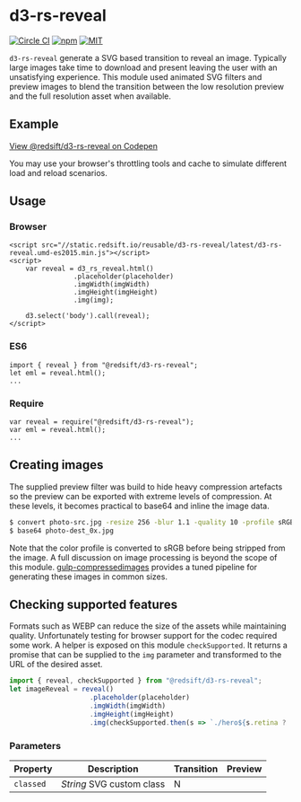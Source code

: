 # d3-rs-reveal

[![Circle CI](https://img.shields.io/circleci/project/redsift/d3-rs-reveal.svg?style=flat-square)](https://circleci.com/gh/redsift/d3-rs-reveal)
[![npm](https://img.shields.io/npm/v/@redsift/d3-rs-reveal.svg?style=flat-square)](https://www.npmjs.com/package/@redsift/d3-rs-reveal)
[![MIT](https://img.shields.io/badge/license-MIT-blue.svg?style=flat-square)](https://raw.githubusercontent.com/redsift/d3-rs-reveal/master/LICENSE)

`d3-rs-reveal` generate a SVG based transition to reveal an image. Typically large images take time to download and present leaving the user with an unsatisfying experience. This module used animated SVG filters and preview images to blend the transition between the low resolution preview and the full resolution asset when available.

## Example

[View @redsift/d3-rs-reveal on Codepen](http://codepen.io/rahulpowar/pen/mEoVyz?editors=0010)

You may use your browser's throttling tools and cache to simulate different load and reload scenarios.

## Usage

### Browser

    <script src="//static.redsift.io/reusable/d3-rs-reveal/latest/d3-rs-reveal.umd-es2015.min.js"></script>
    <script>
        var reveal = d3_rs_reveal.html()
                    .placeholder(placeholder)
                    .imgWidth(imgWidth)
                    .imgHeight(imgHeight)
                    .img(img);
        
        d3.select('body').call(reveal);
    </script>

### ES6

    import { reveal } from "@redsift/d3-rs-reveal";
    let eml = reveal.html();
    ...

### Require

    var reveal = require("@redsift/d3-rs-reveal");
    var eml = reveal.html();
    ...

## Creating images

The supplied preview filter was build to hide heavy compression artefacts so the preview can be exported with extreme levels of compression. At these levels, it becomes practical to base64 and inline the image data.

```bash
$ convert photo-src.jpg -resize 256 -blur 1.1 -quality 10 -profile sRGB_v4_ICC_preference.icc -strip photo-dest_0x.jpg
$ base64 photo-dest_0x.jpg
```

Note that the color profile is converted to sRGB before being stripped from the image. A full discussion on image processing is beyond the scope of this module. [gulp-compressedimages](https://github.com/redsift/gulp-compressedimages) provides a tuned pipeline for generating these images in common sizes.

## Checking supported features

Formats such as WEBP can reduce the size of the assets while maintaining quality. Unfortunately testing for browser support for the codec required some work. A helper is exposed on this module `checkSupported`. It returns a promise that can be supplied to the `img` parameter and transformed to the URL of the desired asset. 

```js
import { reveal, checkSupported } from "@redsift/d3-rs-reveal";
let imageReveal = reveal()
                    .placeholder(placeholder)
                    .imgWidth(imgWidth)
                    .imgHeight(imgHeight)
                    .img(checkSupported.then(s => `./hero${s.retina ? '_2x' : ''}.${s.webp ? 'webp' : 'jpg'}`))
```

### Parameters

Property|Description|Transition|Preview
----|-----------|----------|-------
`classed`|*String* SVG custom class|N
